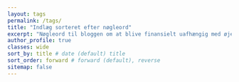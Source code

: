 ```yaml
---
layout: tags
permalink: /tags/
title: "Indlæg sorteret efter nøgleord"
excerpt: "Nøgleord til bloggen om at blive finansielt uafhængig med øje for bæredygtige investeringer."
author_profile: true
classes: wide
sort_by: title # date (default) title
sort_order: forward # forward (default), reverse
sitemap: false
---
```

